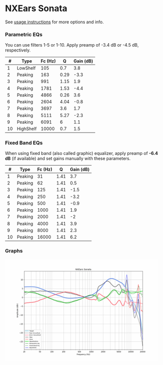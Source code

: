 # NXEars Sonata
See [usage instructions](https://github.com/jaakkopasanen/AutoEq#usage) for more options and info.

### Parametric EQs
You can use filters 1-5 or 1-10. Apply preamp of -3.4 dB or -4.5 dB, respectively.

|   # | Type      |   Fc (Hz) |    Q |   Gain (dB) |
|-----|-----------|-----------|------|-------------|
|   1 | LowShelf  |       105 | 0.7  |         3.8 |
|   2 | Peaking   |       163 | 0.29 |        -3.3 |
|   3 | Peaking   |       991 | 1.15 |         1.9 |
|   4 | Peaking   |      1781 | 1.53 |        -4.4 |
|   5 | Peaking   |      4866 | 0.26 |         3.6 |
|   6 | Peaking   |      2604 | 4.04 |        -0.8 |
|   7 | Peaking   |      3697 | 3.6  |         1.7 |
|   8 | Peaking   |      5111 | 5.27 |        -2.3 |
|   9 | Peaking   |      6091 | 6    |         1.1 |
|  10 | HighShelf |     10000 | 0.7  |         1.5 |

### Fixed Band EQs
When using fixed band (also called graphic) equalizer, apply preamp of **-6.4 dB** (if available) and set gains manually with these parameters.

|   # | Type    |   Fc (Hz) |    Q |   Gain (dB) |
|-----|---------|-----------|------|-------------|
|   1 | Peaking |        31 | 1.41 |         3.7 |
|   2 | Peaking |        62 | 1.41 |         0.5 |
|   3 | Peaking |       125 | 1.41 |        -1.5 |
|   4 | Peaking |       250 | 1.41 |        -3.2 |
|   5 | Peaking |       500 | 1.41 |        -0.9 |
|   6 | Peaking |      1000 | 1.41 |         1.9 |
|   7 | Peaking |      2000 | 1.41 |        -2   |
|   8 | Peaking |      4000 | 1.41 |         3.9 |
|   9 | Peaking |      8000 | 1.41 |         2.3 |
|  10 | Peaking |     16000 | 1.41 |         6.2 |

### Graphs
![](./NXEars%20Sonata.png)
